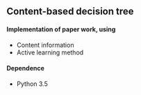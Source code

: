 ## Content-based decision tree
#### Implementation of paper work, using
- Content information
- Active learning method
#### Dependence
- Python 3.5
